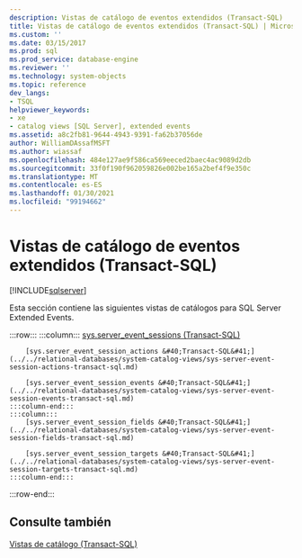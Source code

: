```yaml
---
description: Vistas de catálogo de eventos extendidos (Transact-SQL)
title: Vistas de catálogo de eventos extendidos (Transact-SQL) | Microsoft Docs
ms.custom: ''
ms.date: 03/15/2017
ms.prod: sql
ms.prod_service: database-engine
ms.reviewer: ''
ms.technology: system-objects
ms.topic: reference
dev_langs:
- TSQL
helpviewer_keywords:
- xe
- catalog views [SQL Server], extended events
ms.assetid: a8c2fb81-9644-4943-9391-fa62b37056de
author: WilliamDAssafMSFT
ms.author: wiassaf
ms.openlocfilehash: 484e127ae9f586ca569eeced2baec4ac9089d2db
ms.sourcegitcommit: 33f0f190f962059826e002be165a2bef4f9e350c
ms.translationtype: MT
ms.contentlocale: es-ES
ms.lasthandoff: 01/30/2021
ms.locfileid: "99194662"
---
```

# <a name="extended-events-catalog-views-transact-sql"></a>Vistas de catálogo de eventos extendidos (Transact-SQL)
[!INCLUDE[sqlserver](../../includes/applies-to-version/sqlserver.md)]

  Esta sección contiene las siguientes vistas de catálogos para SQL Server Extended Events.  

:::row:::
    :::column:::
        [sys.server_event_sessions &#40;Transact-SQL&#41;](../../relational-databases/system-catalog-views/sys-server-event-sessions-transact-sql.md)
        
        [sys.server_event_session_actions &#40;Transact-SQL&#41;](../../relational-databases/system-catalog-views/sys-server-event-session-actions-transact-sql.md)
        
        [sys.server_event_session_events &#40;Transact-SQL&#41;](../../relational-databases/system-catalog-views/sys-server-event-session-events-transact-sql.md)
    :::column-end:::
    :::column:::
        [sys.server_event_session_fields &#40;Transact-SQL&#41;](../../relational-databases/system-catalog-views/sys-server-event-session-fields-transact-sql.md)
        
        [sys.server_event_session_targets &#40;Transact-SQL&#41;](../../relational-databases/system-catalog-views/sys-server-event-session-targets-transact-sql.md)
    :::column-end:::
:::row-end:::
  
## <a name="see-also"></a>Consulte también  
 [Vistas de catálogo &#40;Transact-SQL&#41;](../../relational-databases/system-catalog-views/catalog-views-transact-sql.md)  
  
  
